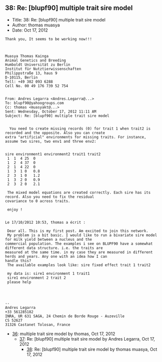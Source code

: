 ## 38: Re: [blupf90] multiple trait sire model

- Title: 38: Re: [blupf90] multiple trait sire model
- Author: thomas muasya
- Date: Oct 17, 2012
```
Thank you, It seems to be working now!!!


 
Muasya Thomas Kainga
Animal Genetics and Breeding
Humboldt Universität zu Berlin
Institut für Nutztierwissenschaften
Philippstraße 13, haus 9
D-10115, Berlin 
Tell: +49 302 093 6288 
Cell No. 00 49 176 739 52 754


From: Andres Legarra <Andres.Legarra@...>
To: blupf90@yahoogroups.com 
Cc: thomas <muasyakt@...> 
Sent: Wednesday, October 17, 2012 11:11 AM
Subject: Re: [blupf90] multiple trait sire model
 

  You need to create missing records (0) for trait 1 when trait2 is recorded and the opposite. Also you can create
extra "artificial" environments for missing traits. For instance, assume two sires, two env1 and three env2:


sire environment1 environment2 trait1 trait2
 1  1  4 25  0
 1  2  4 37  0
 2  1  4 22  0
 1  3  1 0   0.8
 2  3  1 0   1.2
 1  3  2 0   0.9
 2  3  2 0   2.1 
 
 The mixed model equations are created correctly. Each sire has its record. Also you need to fix the residual
covariance to 0 across traits.

 enjoy !


Le 17/10/2012 10:53, thomas a écrit :

 Dear all. This is my first post. Am excited to join this network. 
 My problem is a bit basic. I would like to run a bivariate sire model for milk yield between a nucleus and the
commercial population. The examples i see on BLUPF90 have a somewhat different data structure. i.e. the traits are
measured at the same time. in my case they are measured in different herds and years. Any one with an idea how I can
handle this?
 The available examples look like: sire fixed effect trait 1 trait2

 my data is: sire1 environment 1 trait1 
 sire1 environment 2 trait 2 
 please help 




-- 
Andres Legarra
+33 561285182
INRA, UR 631 SAGA, 24 Chemin de Borde Rouge - Auzeville
CS 52627
31326 Castanet Tolosan, France
```

- [36](0036.md): multiple trait sire model by thomas, Oct 17, 2012
    - [37](0037.md): Re: [blupf90] multiple trait sire model by Andres Legarra, Oct 17, 2012
        - [38](0038.md): Re: [blupf90] multiple trait sire model by thomas muasya, Oct 17, 2012
